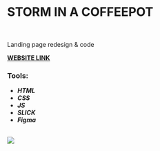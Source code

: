 
<h1>STORM IN A COFFEEPOT</h1>
<br>
<p>Landing page redesign & code</p>
<a href="https://alinaharakh.github.io/StormIn.ACoffeepot/"><strong>WEBSITE LINK</strong></a>
<br>
<h3>Tools:</h3>
<ul>
  <li>
    <em>
      <strong>HTML</strong>
    </em>
  </li>
    <li>
    <em>
      <strong>CSS</strong>
    </em>
  </li>
    <li>
    <em>
      <strong>JS</strong>
    </em>
  </li>
  <li>
    <em>
      <strong>SLICK</strong>
    </em>
  </li>
    <li>
    <em>
      <strong>Figma</strong>
    </em>
  </li>
</ul>
<br>
<img src="https://github.com/AlinaHarakh/public-images/raw/main/storm.jpg">
